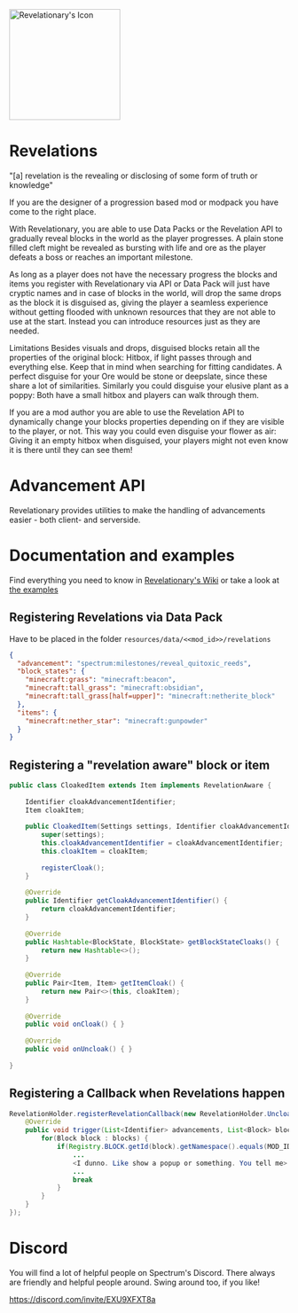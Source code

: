 <img src="/images/icon.png" alt="Revelationary's Icon" width="200" />

# Revelations
"[a] revelation is the revealing or disclosing of some form of truth or knowledge"

If you are the designer of a progression based mod or modpack you have come to the right place.

With Revelationary, you are able to use Data Packs or the Revelation API to gradually reveal blocks in the world as the player progresses. A plain stone filled cleft might be revealed as bursting with life and ore as the player defeats a boss or reaches an important milestone.

As long as a player does not have the necessary progress the blocks and items you register with Revelationary via API or Data Pack will just have cryptic names and in case of blocks in the world, will drop the same drops as the block it is disguised as, giving the player a seamless experience without getting flooded with unknown resources that they are not able to use at the start. Instead you can introduce resources just as they are needed.

Limitations
Besides visuals and drops, disguised blocks retain all the properties of the original block: Hitbox, if light passes through and everything else. Keep that in mind when searching for fitting candidates. A perfect disguise for your Ore would be stone or deepslate, since these share a lot of similarities. Similarly you could disguise your elusive plant as a poppy: Both have a small hitbox and players can walk through them.

If you are a mod author you are able to use the Revelation API to dynamically change your blocks properties depending on if they are visible to the player, or not. This way you could even disguise your flower as air: Giving it an empty hitbox when disguised, your players might not even know it is there until they can see them!

# Advancement API
Revelationary provides utilities to make the handling of advancements easier - both client- and serverside.

# Documentation and examples
Find everything you need to know in [Revelationary's Wiki](https://github.com/DaFuqs/Revelationary/wiki) or take a look at [the examples](https://github.com/DaFuqs/Revelationary/blob/master/examples/example_revelations.json)


## Registering Revelations via Data Pack
Have to be placed in the folder `resources/data/<<mod_id>>/revelations`

```json
{
  "advancement": "spectrum:milestones/reveal_quitoxic_reeds",
  "block_states": {
    "minecraft:grass": "minecraft:beacon",
    "minecraft:tall_grass": "minecraft:obsidian",
    "minecraft:tall_grass[half=upper]": "minecraft:netherite_block"
  },
  "items": {
    "minecraft:nether_star": "minecraft:gunpowder"
  }
}
```

## Registering a "revelation aware" block or item

```java
public class CloakedItem extends Item implements RevelationAware {
	
	Identifier cloakAdvancementIdentifier;
	Item cloakItem;
	
	public CloakedItem(Settings settings, Identifier cloakAdvancementIdentifier, Item cloakItem) {
		super(settings);
		this.cloakAdvancementIdentifier = cloakAdvancementIdentifier;
		this.cloakItem = cloakItem;
		
		registerCloak();
	}
	
	@Override
	public Identifier getCloakAdvancementIdentifier() {
		return cloakAdvancementIdentifier;
	}
	
	@Override
	public Hashtable<BlockState, BlockState> getBlockStateCloaks() {
		return new Hashtable<>();
	}
	
	@Override
	public Pair<Item, Item> getItemCloak() {
		return new Pair<>(this, cloakItem);
	}
	
	@Override
	public void onCloak() { }
	
	@Override
	public void onUncloak() { }
	
}
```

## Registering a Callback when Revelations happen

```java
RevelationHolder.registerRevelationCallback(new RevelationHolder.UncloakCallback() {
    @Override
    public void trigger(List<Identifier> advancements, List<Block> blocks, List<Item> items) {
        for(Block block : blocks) {
            if(Registry.BLOCK.getId(block).getNamespace().equals(MOD_ID)) {
                ...
                <I dunno. Like show a popup or something. You tell me>
                ...
                break
            }
        }
    }
});
```

# Discord
You will find a lot of helpful people on Spectrum's Discord. There always are friendly and helpful people around. Swing around too, if you like!

https://discord.com/invite/EXU9XFXT8a